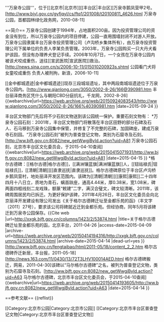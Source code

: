 '''万泉寺公园'''，位于[[北京市|北京市]][[丰台区|丰台区]]万泉寺鹅凤营甲2号。<ref>[http://www.bjyl.gov.cn/gyfjqyl/cs/ftq1/201008/t20100811_4626.html 万泉寺公园，首都园林绿化政务网，2010-08-11]</ref>

==简介==
万泉寺公园创建于1994年，占地面积200亩。因为投资管理公司的资金没有到位，所以万泉寺公园内的项目停建，公园一直用围墙封闭不对游人开放。万泉寺公园隶属丰台万泉寺投资管理公司（卢沟桥乡集体所有），由万泉寺投资管理公司下属单位的负责人李某负责管理。2003年，万泉寺公园购买一只大丹犬看护该园，但没有办理养犬登记手续。2006年10月7日，一个女孩在万泉寺公园内被该犬咬成重伤，送往[[宣武医院|宣武医院]]救治。<ref>[http://news.sina.com.cn/s/2006-10-11/015010200923s.shtml 公园看门犬将女童咬成重伤 负责人被刑拘，新浪，2006-10-11]</ref>

[[金中都城遗迹|金中都城遗迹]]现存三段城垣遗址，其中两段南城垣遗迹位于万泉寺公园内。<ref>[http://www.qianlong.com/3050/2002-8-26/166@390981.htm 丰台丽泽商务区凭什么与朝阳CBD分庭抗礼，千龙网，2002-8-26] {{webarchive|url=https://web.archive.org/web/20150924083543/http://www.qianlong.com/3050/2002-8-26/166%40390981.htm |date=2015-09-24 }}</ref>

丰台区文物部门先后将不少石刻文物送到该公园统一保护。重要石刻文物有：
*万泉寺公园石刻：2001年，丰台区文物部门将散落在丰台区田野的部分石碑及石人、石马移到万泉寺公园集中保管，并修复了不完整的石碑，加固碑座，建成万泉寺石刻园。“万泉寺公园石刻”被列为普查登记文物，类别为石窟寺及石刻。<ref>[http://ww.bjft.gov.cn:8082/new_getWwgjById.action?uid=A81 万泉寺公园石刻，北京市丰台区文化委员会，于2015-04-10查阅] {{webarchive|url=https://web.archive.org/web/20150415071931/http://ww.bjft.gov.cn:8082/new_getWwgjById.action?uid=A81 |date=2015-04-15 }}</ref> 
*格尔古德碑：[[格尔古德|格尔古德]]，[[满洲镶蓝旗|满洲镶蓝旗]]人，[[钮祜禄氏|钮祜禄氏]]，[[清朝|清朝]][[直隶巡抚|直隶巡抚]]。格尔古德碑原位于丰台区卢沟桥乡鹅凤营村，地处丽泽开发区范围内。该碑为[[清朝|清朝]][[康熙|康熙]]二十四年四月十八日立，质地为青石，螭首趺座，通高4.44米，厚0.38米，宽1.08米，碑两面四框线刻二龙戏珠，额篆“敕建”二字，满汉合璧文，碑文较清晰。2011年，该碑周围居民均已拆迁。为更好保护该碑，2011年4月26日，丰台区文化委员会向北京丽泽开发建设有限公司发出《关于格尔古德碑迁址至金都乐苑的函》（丰文字〔2011〕27号），要求该公司将碑就近迁到金都乐苑。但经协商，同年5月将该碑迁到万泉寺公园保存。<ref>{{Cite web |url=http://xxgk.bjft.gov.cn/columns/1423/2/53874.html |title=关于格尔古德碑迁址至金都乐苑的函，北京丰台，2011-04-26 |access-date=2015-04-09 |archive-url=https://web.archive.org/web/20150414194316/http://xxgk.bjft.gov.cn/columns/1423/2/53874.html |archive-date=2015-04-14 |dead-url=yes }}</ref><ref>[http://www.bjft.gov.cn/fengtaibao/html/2011-05/18/content_2_2.htm 格尔古德碑乔迁新居，丰台报，2011-05-18]</ref><ref>[http://news.163.com/11/0430/13/72T3LHV100014AED.html 格尔古德碑搬迁，网易，2011-04-30]</ref>该碑以“马尔格尔古德碑”之名，被列为普查登记文物，类别为石窟寺及石刻。<ref>[http://ww.bjft.gov.cn:8082/new_getWwgjById.action?uid=A63 马尔格尔古德碑，北京市丰台区文化委员会，于2015-04-10查阅] {{webarchive|url=https://web.archive.org/web/20150414193605/http://ww.bjft.gov.cn:8082/new_getWwgjById.action?uid=A63 |date=2015-04-14 }}</ref>

==参考文献==
{{reflist}}

[[Category:北京市公园|Category:北京市公园]]
[[Category:北京市丰台区普查登记文物|Category:北京市丰台区普查登记文物]]